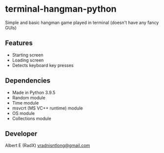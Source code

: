 # terminal-hangman-python
Simple and basic hangman game played in terminal (doesn't have any fancy GUIs)

## Features
- Starting screen
- Loading screen
- Detects keyboard key presses

## Dependencies
- Made in Python 3.9.5
- Random module
- Time module
- msvcrt (MS VC++ runtime) module
- OS module
- Collections module

## Developer
Albert E (RadX) vradnisntlong@gmail.com
